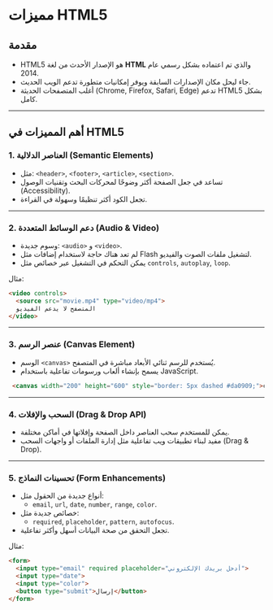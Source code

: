 # مميزات HTML5

## مقدمة
- HTML5 هو الإصدار الأحدث من لغة **HTML** والذي تم اعتماده بشكل رسمي عام 2014.
- جاء ليحل مكان الإصدارات السابقة ويوفر إمكانيات متطورة تدعم الويب الحديث.
- أغلب المتصفحات الحديثة (Chrome, Firefox, Safari, Edge) تدعم HTML5 بشكل كامل.

---

## أهم المميزات في HTML5

### 1. العناصر الدلالية (Semantic Elements)
- مثل: `<header>`, `<footer>`, `<article>`, `<section>`.
- تساعد في جعل الصفحة أكثر وضوحًا لمحركات البحث وتقنيات الوصول (Accessibility).
- تجعل الكود أكثر تنظيمًا وسهولة في القراءة.

---

### 2. دعم الوسائط المتعددة (Audio & Video)
- وسوم جديدة: `<audio>` و `<video>`.
- لم تعد هناك حاجة لاستخدام إضافات مثل Flash لتشغيل ملفات الصوت والفيديو.
- يمكن التحكم في التشغيل عبر خصائص مثل `controls`, `autoplay`, `loop`.

مثال:
```html
<video controls>
  <source src="movie.mp4" type="video/mp4">
  المتصفح لا يدعم الفيديو
</video>
```

---

### 3. عنصر الرسم (Canvas Element)
- الوسم `<canvas>` يُستخدم للرسم ثنائي الأبعاد مباشرة في المتصفح.
- يسمح بإنشاء ألعاب ورسومات تفاعلية باستخدام JavaScript.
```html
 <canvas width="200" height="600" style="border: 5px dashed #da0909;">canvas</canvas>
```
---

### 4. السحب والإفلات (Drag & Drop API)
- يمكن للمستخدم سحب العناصر داخل الصفحة وإفلاتها في أماكن مختلفة.
- مفيد لبناء تطبيقات ويب تفاعلية مثل إدارة الملفات أو واجهات السحب (Drag & Drop).

---

### 5. تحسينات النماذج (Form Enhancements)
- أنواع جديدة من الحقول مثل:
  - `email`, `url`, `date`, `number`, `range`, `color`.
- خصائص جديدة مثل:
  - `required`, `placeholder`, `pattern`, `autofocus`.
- تجعل التحقق من صحة البيانات أسهل وأكثر تفاعلية.

مثال:
```html
<form>
  <input type="email" required placeholder="أدخل بريدك الإلكتروني">
  <input type="date">
  <input type="color">
  <button type="submit">إرسال</button>
</form>
```
